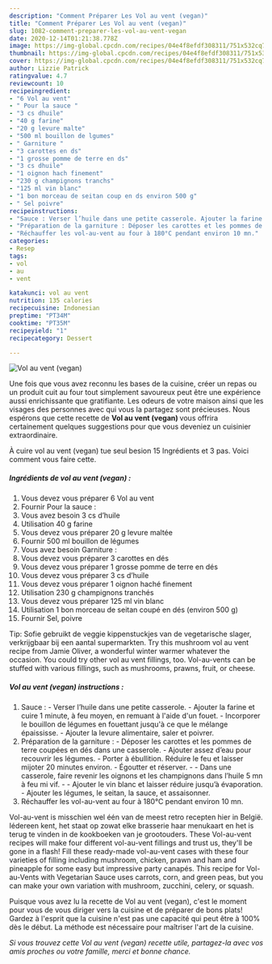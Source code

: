 ```yaml
---
description: "Comment Préparer Les Vol au vent (vegan)"
title: "Comment Préparer Les Vol au vent (vegan)"
slug: 1082-comment-preparer-les-vol-au-vent-vegan
date: 2020-12-14T01:21:38.778Z
image: https://img-global.cpcdn.com/recipes/04e4f8efdf308311/751x532cq70/vol-au-vent-vegan-photo-principale-de-la-recette.jpg
thumbnail: https://img-global.cpcdn.com/recipes/04e4f8efdf308311/751x532cq70/vol-au-vent-vegan-photo-principale-de-la-recette.jpg
cover: https://img-global.cpcdn.com/recipes/04e4f8efdf308311/751x532cq70/vol-au-vent-vegan-photo-principale-de-la-recette.jpg
author: Lizzie Patrick
ratingvalue: 4.7
reviewcount: 10
recipeingredient:
- "6 Vol au vent"
- " Pour la sauce "
- "3 cs dhuile"
- "40 g farine"
- "20 g levure malte"
- "500 ml bouillon de lgumes"
- " Garniture "
- "3 carottes en ds"
- "1 grosse pomme de terre en ds"
- "3 cs dhuile"
- "1 oignon hach finement"
- "230 g champignons tranchs"
- "125 ml vin blanc"
- "1 bon morceau de seitan coup en ds environ 500 g"
- " Sel poivre"
recipeinstructions:
- "Sauce : Verser l’huile dans une petite casserole. Ajouter la farine et cuire 1 minute, à feu moyen, en remuant à l&#39;aide d&#39;un fouet. Incorporer le bouillon de légumes en fouettant jusqu&#39;à ce que le mélange épaississe. Ajouter la levure alimentaire, saler et poivrer."
- "Préparation de la garniture : Déposer les carottes et les pommes de terre coupées en dés dans une casserole. Ajouter assez d’eau pour recouvrir les légumes. Porter à ébullition. Réduire le feu et laisser mijoter 20 minutes environ. Égoutter et réserver.  Dans une casserole, faire revenir les oignons et les champignons dans l’huile 5 mn à feu mi vif.  Ajouter le vin blanc et laisser réduire jusqu’à évaporation. Ajouter les légumes, le seitan, la sauce, et assaisonner."
- "Réchauffer les vol-au-vent au four à 180°C pendant environ 10 mn."
categories:
- Resep
tags:
- vol
- au
- vent

katakunci: vol au vent 
nutrition: 135 calories
recipecuisine: Indonesian
preptime: "PT34M"
cooktime: "PT35M"
recipeyield: "1"
recipecategory: Dessert

---
```



![Vol au vent (vegan)](https://img-global.cpcdn.com/recipes/04e4f8efdf308311/751x532cq70/vol-au-vent-vegan-photo-principale-de-la-recette.jpg)

Une fois que vous avez reconnu les bases de la cuisine, créer un repas ou un produit cuit au four tout simplement savoureux peut être une expérience aussi enrichissante que gratifiante. Les odeurs de votre maison ainsi que les visages des personnes avec qui vous la partagez sont précieuses. Nous espérons que cette recette de <strong> Vol au vent (vegan) </strong> vous offrira certainement quelques suggestions pour que vous deveniez un cuisinier extraordinaire.

<!--inarticleads1-->

À cuire vol au vent (vegan) tue seul besion 15 Ingrédients et 3 pas. Voici comment vous faire cette.

##### Ingrédients de vol au vent (vegan) :

1. Vous devez vous préparer 6 Vol au vent
1. Fournir  Pour la sauce :
1. Vous avez besoin 3 cs d’huile
1. Utilisation 40 g farine
1. Vous devez vous préparer 20 g levure maltée
1. Fournir 500 ml bouillon de légumes
1. Vous avez besoin  Garniture :
1. Vous devez vous préparer 3 carottes en dés
1. Vous devez vous préparer 1 grosse pomme de terre en dés
1. Vous devez vous préparer 3 cs d’huile
1. Vous devez vous préparer 1 oignon haché finement
1. Utilisation 230 g champignons tranchés
1. Vous devez vous préparer 125 ml vin blanc
1. Utilisation 1 bon morceau de seitan coupé en dés (environ 500 g)
1. Fournir  Sel, poivre


Tip: Sofie gebruikt de veggie kippenstuckjes van de vegetarische slager, verkrijgbaar bij een aantal supermarkten. Try this mushroom vol au vent recipe from Jamie Oliver, a wonderful winter warmer whatever the occasion. You could try other vol au vent fillings, too. Vol-au-vents can be stuffed with various fillings, such as mushrooms, prawns, fruit, or cheese. 

<!--inarticleads2-->

##### Vol au vent (vegan) instructions :

1. Sauce : - Verser l’huile dans une petite casserole. - Ajouter la farine et cuire 1 minute, à feu moyen, en remuant à l&#39;aide d&#39;un fouet. - Incorporer le bouillon de légumes en fouettant jusqu&#39;à ce que le mélange épaississe. - Ajouter la levure alimentaire, saler et poivrer.
1. Préparation de la garniture : - Déposer les carottes et les pommes de terre coupées en dés dans une casserole. - Ajouter assez d’eau pour recouvrir les légumes. - Porter à ébullition. Réduire le feu et laisser mijoter 20 minutes environ. - Égoutter et réserver. -  - Dans une casserole, faire revenir les oignons et les champignons dans l’huile 5 mn à feu mi vif. -  - Ajouter le vin blanc et laisser réduire jusqu’à évaporation. - Ajouter les légumes, le seitan, la sauce, et assaisonner.
1. Réchauffer les vol-au-vent au four à 180°C pendant environ 10 mn.


Vol-au-vent is misschien wel één van de meest retro recepten hier in België. Iédereen kent, het staat op zowat elke brasserie haar menukaart en het is terug te vinden in de kookboeken van je grootouders. These Vol-au-vent recipes will make four different vol-au-vent fillings and trust us, they&#39;ll be gone in a flash! Fill these ready-made vol-au-vent cases with these four varieties of filling including mushroom, chicken, prawn and ham and pineapple for some easy but impressive party canapés. This recipe for Vol-au-Vents with Vegetarian Sauce uses carrots, corn, and green peas, but you can make your own variation with mushroom, zucchini, celery, or squash. 

<!--inarticleads1-->

<p>
Puisque vous avez lu la recette de Vol au vent (vegan), c'est le moment pour vous de vous diriger vers la cuisine et de préparer de bons plats! Gardez à l'esprit que la cuisine n'est pas une capacité qui peut être à 100% dès le début. La méthode est nécessaire pour maîtriser l'art de la cuisine.
</p>

<p>
<i>Si vous trouvez cette Vol au vent (vegan) recette utile, partagez-la avec vos amis proches ou votre famille, merci et bonne chance.</i>
</p>
